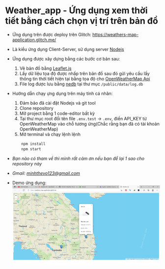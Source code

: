 # Weather_app - Ứng dụng xem thời tiết bằng cách chọn vị trí trên bản đồ

- Ứng dụng trên được deploy trên Glitch: https://weathers-map-application.glitch.me/

- Là kiểu ứng dụng Client-Server, sử dụng server [Nodejs](https://nodejs.org/en/)

- Ứng dụng được xây dựng bằng các bước cơ bản sau:
    1. Vẽ bản đồ bằng [Leaflet.js](https://leafletjs.com/)
    2. Lấy dữ liệu tọa độ được nhấp trên bản đồ sau đó gửi yêu cầu lấy thông tin thời tiết hiện tại bằng tọa độ cho [OpenWeatherMap Api](https://openweathermap.org/api)
    3. File log được lưu bằng [nedb](https://github.com/louischatriot/nedb) tại thư mục `/public/data/log.db`

- Hướng dẫn chạy ựng dụng trên máy tính cá nhân:
    1. Đảm bảo đã cài đặt Nodejs và git tool
    2. Clone repository
    3. Mở project bằng 1 code-editor bất kỳ
    4. Tại thư mục root đổi tên file `.env.test` -> `.env`, điền API_KEY từ OpenWeatherMap vào chỗ tương ứng(Chắc rằng bạn đã có tài khoản OpenWeatherMap)
    5. Mở terminal và chạy lệnh lệnh
    ```bash
        npm install
        npm start
    ```
- *Bạn nào có tham về thì mình rất cảm ơn nếu bạn để lại 1 sao cho repository này*

- *Gmail: minhthevo123@gmail.com*

- Demo ứng dụng:
![](https://github.com/18120211/weather_app/blob/main/public/img/Demo.PNG)
